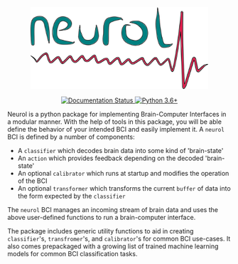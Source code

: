 <p align='center' >
    <img src='https://github.com/Awni00/neurol/blob/docs/docs/logo/neurol_360dpi.png?raw=true' alt='neurol logo' width='400'/>
</p>

<p align='center'>
    <a href='https://neurol.readthedocs.io/en/latest/?badge=latest'>
        <img src='https://readthedocs.org/projects/neurol/badge/?version=latest' alt='Documentation Status' />
    </a>
    <a href="https://www.python.org/downloads/release">
  	    <img alt="Python 3.6+" src="https://img.shields.io/badge/python-3.6+-blue.svg">
    </a>
    <!-- release -->
    <!-- pypi -->
</p>


Neurol is a python package for implementing Brain-Computer Interfaces in a modular manner. With the help of tools in this package, you will be able define the behavior of your intended BCI and easily implement it. A `neurol` BCI is defined by a number of components:

- A `classifier` which decodes brain data into some kind of 'brain-state'
- An `action` which provides feedback depending on the decoded 'brain-state'
- An optional `calibrator` which runs at startup and modifies the operation of the BCI
- An optional `transformer` which transforms the current `buffer` of data into the form expected by the `classifier`

The `neurol` BCI manages an incoming stream of brain data and uses the above user-defined functions to run a brain-computer interface.

The package includes generic utility functions to aid in creating `classifier`'s, `transfromer`'s, and `calibrator`'s for common BCI use-cases. It also comes prepackaged with a growing list of trained machine learning models for common BCI classification tasks.